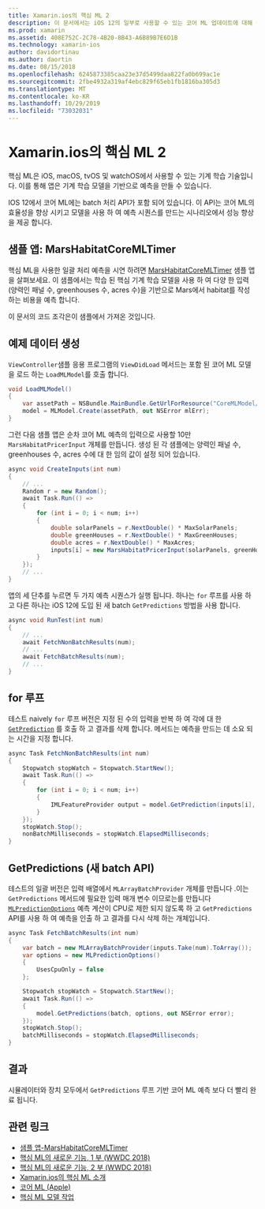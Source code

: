 ```yaml
---
title: Xamarin.ios의 핵심 ML 2
description: 이 문서에서는 iOS 12의 일부로 사용할 수 있는 코어 ML 업데이트에 대해 설명 합니다. 특히 새로운 일괄 처리 예측 API와 관련 된 성능 향상에 대해 살펴봅니다.
ms.prod: xamarin
ms.assetid: 408E752C-2C78-4B20-8B43-A6B89B7E6D1B
ms.technology: xamarin-ios
author: davidortinau
ms.author: daortin
ms.date: 08/15/2018
ms.openlocfilehash: 6245873385caa23e37d5499daa822fa0b699ac1e
ms.sourcegitcommit: 2fbe4932a319af4ebc829f65eb1fb1816ba305d3
ms.translationtype: MT
ms.contentlocale: ko-KR
ms.lasthandoff: 10/29/2019
ms.locfileid: "73032031"
---
```

# <a name="core-ml-2-in-xamarinios"></a>Xamarin.ios의 핵심 ML 2

핵심 ML은 iOS, macOS, tvOS 및 watchOS에서 사용할 수 있는 기계 학습 기술입니다. 이를 통해 앱은 기계 학습 모델을 기반으로 예측을 만들 수 있습니다.

IOS 12에서 코어 ML에는 batch 처리 API가 포함 되어 있습니다. 이 API는 코어 ML의 효율성을 향상 시키고 모델을 사용 하 여 예측 시퀀스를 만드는 시나리오에서 성능 향상을 제공 합니다.

## <a name="sample-app-marshabitatcoremltimer"></a>샘플 앱: MarsHabitatCoreMLTimer

핵심 ML을 사용한 일괄 처리 예측을 시연 하려면 [MarsHabitatCoreMLTimer](https://docs.microsoft.com/samples/xamarin/ios-samples/ios12-marshabitatcoremltimer) 샘플 앱을 살펴보세요. 이 샘플에서는 학습 된 핵심 기계 학습 모델을 사용 하 여 다양 한 입력 (양력인 패널 수, greenhouses 수, acres 수)을 기반으로 Mars에서 habitat를 작성 하는 비용을 예측 합니다.

이 문서의 코드 조각은이 샘플에서 가져온 것입니다.

## <a name="generate-sample-data"></a>예제 데이터 생성

`ViewController`샘플 응용 프로그램의 `ViewDidLoad` 메서드는 포함 된 코어 ML 모델을 로드 하는 `LoadMLModel`를 호출 합니다.

```csharp
void LoadMLModel()
{
    var assetPath = NSBundle.MainBundle.GetUrlForResource("CoreMLModel/MarsHabitatPricer", "mlmodelc");
    model = MLModel.Create(assetPath, out NSError mlErr);
}
```

그런 다음 샘플 앱은 순차 코어 ML 예측의 입력으로 사용할 10만 `MarsHabitatPricerInput` 개체를 만듭니다. 생성 된 각 샘플에는 양력인 패널 수, greenhouses 수, acres 수에 대 한 임의 값이 설정 되어 있습니다.

```csharp
async void CreateInputs(int num)
{
    // ...
    Random r = new Random();
    await Task.Run(() =>
    {
        for (int i = 0; i < num; i++)
        {
            double solarPanels = r.NextDouble() * MaxSolarPanels;
            double greenHouses = r.NextDouble() * MaxGreenHouses;
            double acres = r.NextDouble() * MaxAcres;
            inputs[i] = new MarsHabitatPricerInput(solarPanels, greenHouses, acres);
        }
    });
    // ...
}
```

앱의 세 단추를 누르면 두 가지 예측 시퀀스가 실행 됩니다. 하나는 `for` 루프를 사용 하 고 다른 하나는 iOS 12에 도입 된 새 batch `GetPredictions` 방법을 사용 합니다.

```csharp
async void RunTest(int num)
{
    // ...
    await FetchNonBatchResults(num);
    // ...
    await FetchBatchResults(num);
    // ...
}
```

## <a name="for-loop"></a>for 루프

테스트 naively `for` 루프 버전은 지정 된 수의 입력을 반복 하 여 각에 대 한 [`GetPrediction`](xref:CoreML.MLModel.GetPrediction*) 를 호출 하 고 결과를 삭제 합니다. 메서드는 예측을 만드는 데 소요 되는 시간을 지정 합니다.

```csharp
async Task FetchNonBatchResults(int num)
{
    Stopwatch stopWatch = Stopwatch.StartNew();
    await Task.Run(() =>
    {
        for (int i = 0; i < num; i++)
        {
            IMLFeatureProvider output = model.GetPrediction(inputs[i], out NSError error);
        }
    });
    stopWatch.Stop();
    nonBatchMilliseconds = stopWatch.ElapsedMilliseconds;
}
```

## <a name="getpredictions-new-batch-api"></a>GetPredictions (새 batch API)

테스트의 일괄 버전은 입력 배열에서 `MLArrayBatchProvider` 개체를 만듭니다 .이는 `GetPredictions` 메서드에 필요한 입력 매개 변수 이므로는를 만듭니다 [`MLPredictionOptions`](xref:CoreML.MLPredictionOptions)
예측 계산이 CPU로 제한 되지 않도록 하 고 `GetPredictions` API를 사용 하 여 예측을 인출 하 고 결과를 다시 삭제 하는 개체입니다.

```csharp
async Task FetchBatchResults(int num)
{
    var batch = new MLArrayBatchProvider(inputs.Take(num).ToArray());
    var options = new MLPredictionOptions()
    {
        UsesCpuOnly = false
    };

    Stopwatch stopWatch = Stopwatch.StartNew();
    await Task.Run(() =>
    {
        model.GetPredictions(batch, options, out NSError error);
    });
    stopWatch.Stop();
    batchMilliseconds = stopWatch.ElapsedMilliseconds;
}
```

## <a name="results"></a>결과

시뮬레이터와 장치 모두에서 `GetPredictions` 루프 기반 코어 ML 예측 보다 더 빨리 완료 됩니다.

## <a name="related-links"></a>관련 링크

- [샘플 앱-MarsHabitatCoreMLTimer](https://docs.microsoft.com/samples/xamarin/ios-samples/ios12-marshabitatcoremltimer)
- [핵심 ML의 새로운 기능, 1 부 (WWDC 2018)](https://developer.apple.com/videos/play/wwdc2018/708/)
- [핵심 ML의 새로운 기능, 2 부 (WWDC 2018)](https://developer.apple.com/videos/play/wwdc2018/709/)
- [Xamarin.ios의 핵심 ML 소개](https://docs.microsoft.com/xamarin/ios/platform/introduction-to-ios11/coreml)
- [코어 ML (Apple)](https://developer.apple.com/documentation/coreml?language=objc)
- [핵심 ML 모델 작업](https://developer.apple.com/machine-learning/build-run-models/)
